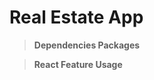 # Real Estate App

<!-- **[Live Demo](https://main--e-commerce1-cs.netlify.app/)** -->


> ****Dependencies Packages****


 > ****React Feature Usage****

